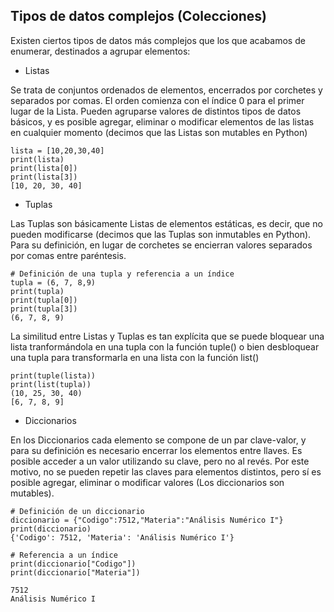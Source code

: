 ## Tipos de datos complejos (Colecciones)

Existen ciertos tipos de datos más complejos que los que acabamos de enumerar, destinados a agrupar elementos:

* Listas

Se trata de conjuntos ordenados de elementos, encerrados por corchetes y separados por comas. El orden comienza con el índice 0 para el primer lugar de la Lista. Pueden agruparse valores de distintos tipos de datos básicos, y es posible agregar, eliminar o modificar elementos de las listas en cualquier momento (decimos que las Listas son mutables en Python)


    lista = [10,20,30,40]
    print(lista)
    print(lista[0])
    print(lista[3])
    [10, 20, 30, 40]

    


* Tuplas

Las Tuplas son básicamente Listas de elementos estáticas, es decir, que no pueden modificarse (decimos que las Tuplas son inmutables en Python). Para su definición, en lugar de corchetes se encierran valores separados por comas entre paréntesis.


    # Definición de una tupla y referencia a un índice
    tupla = (6, 7, 8,9)
    print(tupla)
    print(tupla[0])
    print(tupla[3])
    (6, 7, 8, 9)

 

La similitud entre Listas y Tuplas es tan explícita que se puede bloquear una lista tranformándola en una tupla con la función tuple() o bien desbloquear una tupla para transformarla en una lista con la función list()

    print(tuple(lista))
    print(list(tupla))
    (10, 25, 30, 40)
    [6, 7, 8, 9]

* Diccionarios

En los Diccionarios cada elemento se compone de un par clave-valor, y para su definición es necesario encerrar los elementos entre llaves. Es posible acceder a un valor utilizando su clave, pero no al revés. Por este motivo, no se pueden repetir las claves para elementos distintos, pero sí es posible agregar, eliminar o modificar valores (Los diccionarios son mutables).


    # Definición de un diccionario
    diccionario = {"Codigo":7512,"Materia":"Análisis Numérico I"}
    print(diccionario)
    {'Codigo': 7512, 'Materia': 'Análisis Numérico I'}

    # Referencia a un índice
    print(diccionario["Codigo"])
    print(diccionario["Materia"])
    
    7512
    Análisis Numérico I

